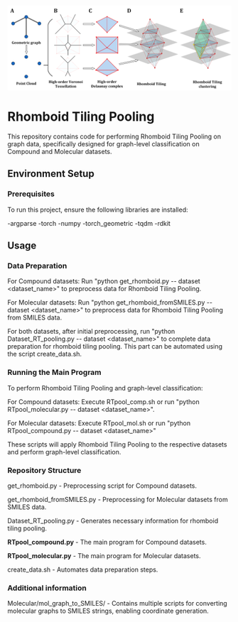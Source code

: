 
![flowchart_RT](flowchart.png)
# Rhomboid Tiling Pooling
This repository contains code for performing Rhomboid Tiling Pooling on graph data, specifically designed for graph-level classification on Compound and Molecular datasets.

## Environment Setup
### Prerequisites
To run this project, ensure the following libraries are installed:

-argparse
-torch
-numpy
-torch_geometric
-tqdm
-rdkit

## Usage
### Data Preparation

For Compound datasets: Run "python get_rhomboid.py -- dataset <dataset_name>" to preprocess data for Rhomboid Tiling Pooling.

For Molecular datasets: Run "python get_rhomboid_fromSMILES.py -- dataset <dataset_name>" to preprocess data for Rhomboid Tiling Pooling from SMILES data.

For both datasets, after initial preprocessing, run "python Dataset_RT_pooling.py -- dataset <dataset_name>" to complete data preparation for rhomboid tiling pooling. This part can be automated using the script create_data.sh.

### Running the Main Program

To perform Rhomboid Tiling Pooling and graph-level classification:

For Compound datasets: Execute RTpool_comp.sh or run "python RTpool_molecular.py -- dataset <dataset_name>". 

For Molecular datasets: Execute RTpool_mol.sh or run "python RTpool_compound.py -- dataset <dataset_name>"

These scripts will apply Rhomboid Tiling Pooling to the respective datasets and perform graph-level classification.

### Repository Structure
get_rhomboid.py - Preprocessing script for Compound datasets.

get_rhomboid_fromSMILES.py - Preprocessing for Molecular datasets from SMILES data.

Dataset_RT_pooling.py - Generates necessary information for rhomboid tiling pooling.

**RTpool_compound.py** - The main program for Compound datasets.

**RTpool_molecular.py** - The main program for Molecular datasets.

create_data.sh - Automates data preparation steps.

### Additional information
Molecular/mol_graph_to_SMILES/ - Contains multiple scripts for converting molecular graphs to SMILES strings, enabling coordinate generation.
